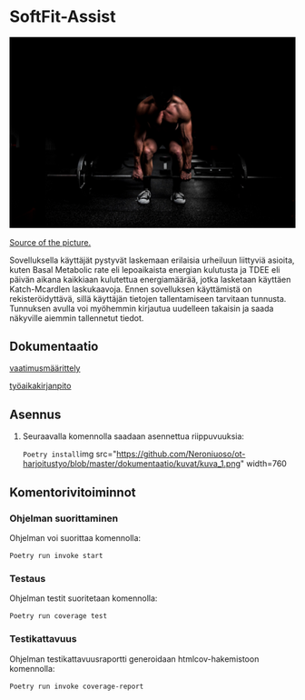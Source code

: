 
# SoftFit-Assist

<img src="https://github.com/Neroniuoso/ot-harjoitustyo/blob/master/dokumentaatio/kuvat/Fit-man.png" width=760> 

<a href="https://unsplash.com/photos/9dzWZQWZMdE "> Source of the picture.</a> 


Sovelluksella käyttäjät pystyvät laskemaan erilaisia urheiluun liittyviä asioita, kuten Basal Metabolic rate eli lepoaikaista energian kulutusta ja TDEE eli päivän aikana kaikkiaan kulutettua energiamäärää, jotka lasketaan käyttäen Katch-Mcardlen laskukaavoja. Ennen sovelluksen käyttämistä on rekisteröidyttävä, sillä käyttäjän tietojen tallentamiseen tarvitaan tunnusta. Tunnuksen avulla voi myöhemmin kirjautua uudelleen takaisin ja saada näkyville aiemmin tallennetut tiedot. 


## Dokumentaatio

[vaatimusmäärittely](https://github.com/Neroniuoso/ot-harjoitustyo/blob/master/dokumentaatio/Alustava_vaatimusmaarittely.md)

[työaikakirjanpito](https://github.com/Neroniuoso/ot-harjoitustyo/blob/master/dokumentaatio/tuntikirjanpito.md)

## Asennus

1. Seuraavalla komennolla saadaan asennettua riippuvuuksia:

    ```Poetry install```img src="https://github.com/Neroniuoso/ot-harjoitustyo/blob/master/dokumentaatio/kuvat/kuva_1.png" width=760

## Komentorivitoiminnot

### Ohjelman suorittaminen
Ohjelman voi suorittaa komennolla:
    
    Poetry run invoke start 

### Testaus
Ohjelman testit suoritetaan komennolla:
     
    Poetry run coverage test

### Testikattavuus
Ohjelman testikattavuusraportti generoidaan htmlcov-hakemistoon komennolla:

    Poetry run invoke coverage-report
